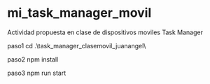 # mi_task_manager_movil
Actividad propuesta en clase de dispositivos moviles Task Manager

 paso1 cd .\task_manager_clasemovil_juanangel\

 paso2 npm install

 paso3 npm run start
